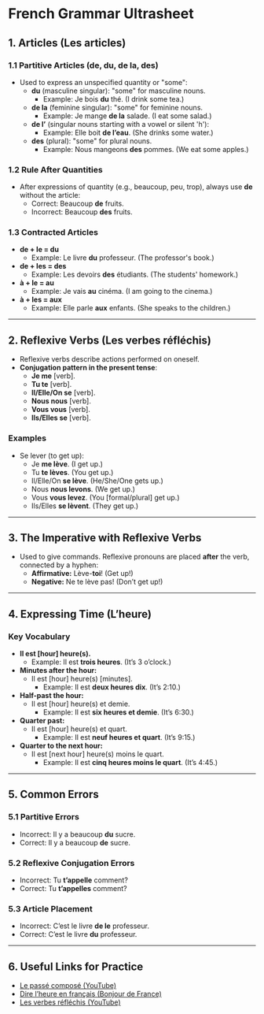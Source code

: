 # **French Grammar Ultrasheet**

## **1. Articles (Les articles)**
### **1.1 Partitive Articles (de, du, de la, des)**
- Used to express an unspecified quantity or "some":
  - **du** (masculine singular): "some" for masculine nouns.
    - Example: Je bois **du** thé. (I drink some tea.)
  - **de la** (feminine singular): "some" for feminine nouns.
    - Example: Je mange **de la** salade. (I eat some salad.)
  - **de l’** (singular nouns starting with a vowel or silent 'h'):
    - Example: Elle boit **de l’eau**. (She drinks some water.)
  - **des** (plural): "some" for plural nouns.
    - Example: Nous mangeons **des** pommes. (We eat some apples.)

### **1.2 Rule After Quantities**
- After expressions of quantity (e.g., beaucoup, peu, trop), always use **de** without the article:
  - Correct: Beaucoup **de** fruits.  
  - Incorrect: Beaucoup **des** fruits.

### **1.3 Contracted Articles**
- **de + le = du**
  - Example: Le livre **du** professeur. (The professor's book.)
- **de + les = des**
  - Example: Les devoirs **des** étudiants. (The students' homework.)
- **à + le = au**
  - Example: Je vais **au** cinéma. (I am going to the cinema.)
- **à + les = aux**
  - Example: Elle parle **aux** enfants. (She speaks to the children.)

---

## **2. Reflexive Verbs (Les verbes réfléchis)**
- Reflexive verbs describe actions performed on oneself.  
- **Conjugation pattern in the present tense**:
  - **Je me** [verb].  
  - **Tu te** [verb].  
  - **Il/Elle/On se** [verb].  
  - **Nous nous** [verb].  
  - **Vous vous** [verb].  
  - **Ils/Elles se** [verb].

### **Examples**
- Se lever (to get up):
  - Je **me lève**. (I get up.)
  - Tu **te lèves**. (You get up.)
  - Il/Elle/On **se lève**. (He/She/One gets up.)
  - Nous **nous levons**. (We get up.)
  - Vous **vous levez**. (You [formal/plural] get up.)
  - Ils/Elles **se lèvent**. (They get up.)

---

## **3. The Imperative with Reflexive Verbs**
- Used to give commands. Reflexive pronouns are placed **after** the verb, connected by a hyphen:
  - **Affirmative:** Lève-**toi**! (Get up!)  
  - **Negative:** Ne te lève pas! (Don’t get up!)

---

## **4. Expressing Time (L’heure)**
### **Key Vocabulary**
- **Il est [hour] heure(s).**
  - Example: Il est **trois heures**. (It’s 3 o’clock.)
- **Minutes after the hour:**
  - Il est [hour] heure(s) [minutes].  
    - Example: Il est **deux heures dix**. (It’s 2:10.)
- **Half-past the hour:**
  - Il est [hour] heure(s) et demie.  
    - Example: Il est **six heures et demie**. (It’s 6:30.)
- **Quarter past:**
  - Il est [hour] heure(s) et quart.  
    - Example: Il est **neuf heures et quart**. (It’s 9:15.)
- **Quarter to the next hour:**
  - Il est [next hour] heure(s) moins le quart.  
    - Example: Il est **cinq heures moins le quart**. (It’s 4:45.)

---

## **5. Common Errors**
### **5.1 Partitive Errors**
- Incorrect: Il y a beaucoup **du** sucre.  
- Correct: Il y a beaucoup **de** sucre.

### **5.2 Reflexive Conjugation Errors**
- Incorrect: Tu **t’appelle** comment?  
- Correct: Tu **t’appelles** comment?

### **5.3 Article Placement**
- Incorrect: C’est le livre **de le** professeur.  
- Correct: C’est le livre **du** professeur.

---

## **6. Useful Links for Practice**
- [Le passé composé (YouTube)](https://www.youtube.com/watch?v=rKOBOCft13Y)
- [Dire l’heure en français (Bonjour de France)](http://www.bonjourdefrance.com/exercices/contenu/dire-lheure-en-francais.html)
- [Les verbes réfléchis (YouTube)](https://www.youtube.com/watch?v=6VuR18J-998)
